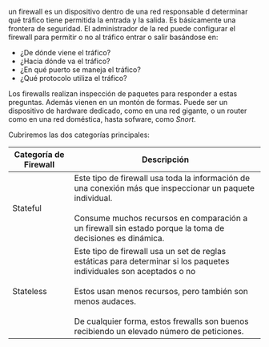 un firewall es un dispositivo dentro de una red responsable d determinar qué tráfico tiene permitida la entrada y la salida. Es básicamente una frontera de seguridad. El administrador de la red puede configurar el firewall para permitir o no al tráfico entrar o salir basándose en:

- ¿De dónde viene el tráfico?
- ¿Hacia dónde va el tráfico?
- ¿En qué puerto se maneja el tráfico?
- ¿Qué protocolo utiliza el tráfico?

Los firewalls realizan inspección de paquetes para responder a estas preguntas. Además vienen en un montón de formas. Puede ser un dispositivo de hardware dedicado, como en una red gigante, o un router como en  una red doméstica, hasta sofware, como *Snort*.

Cubriremos las dos categorías principales:

| **Categoría de Firewall** | **Descripción**                                                                                                                                                                                                                                                                         |
| ------------------------- | --------------------------------------------------------------------------------------------------------------------------------------------------------------------------------------------------------------------------------------------------------------------------------------- |
| Stateful                  | Este tipo de firewall usa toda la información de una conexión más que inspeccionar un paquete individual.<br><br>Consume muchos recursos en comparación a un firewall sin estado porque la toma de decisiones es dinámica.                                                              |
| Stateless                 | Este tipo de firewall usa un set de reglas estáticas para determinar si los paquetes individuales son aceptados o no<br><br>Estos usan menos recursos, pero también son menos audaces.<br><br>De cualquier forma, estos frewalls son buenos recibiendo un elevado número de peticiones. |
